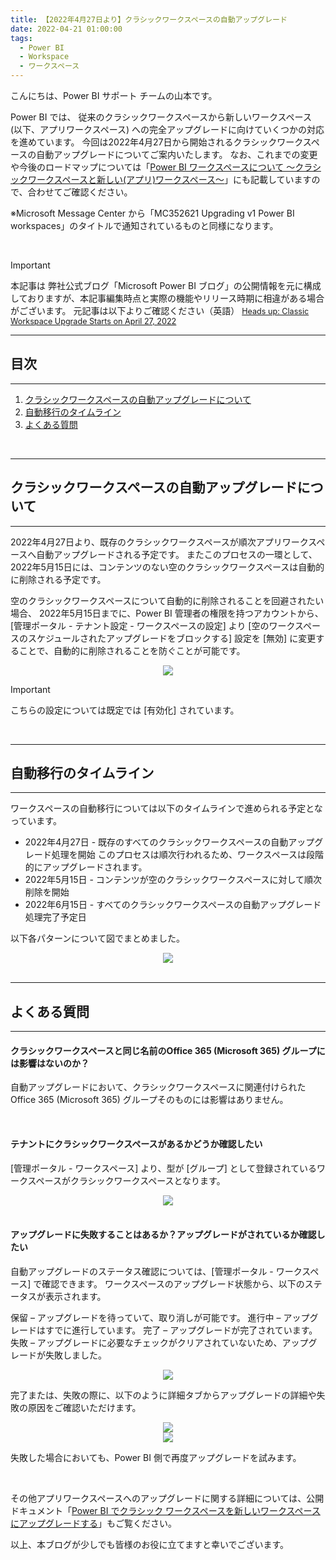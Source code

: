 ```yaml
---
title: 【2022年4月27日より】クラシックワークスペースの自動アップグレード
date: 2022-04-21 01:00:00 
tags:
  - Power BI
  - Workspace
  - ワークスペース
---
```


こんにちは、Power BI サポート チームの山本です。   

Power BI では、 従来のクラシックワークスペースから新しいワークスペース (以下、アプリワークスペース) への完全アップグレードに向けていくつかの対応を進めています。
今回は2022年4月27日から開始されるクラシックワークスペースの自動アップグレードについてご案内いたします。
なお、これまでの変更や今後のロードマップについては「[Power BI ワークスペースについて ～クラシックワークスペースと新しい(アプリ)ワークスペース～](https://jpbap-sqlbi.github.io/blog/powerbi/pbi_workspace_classic_and_app/)」にも記載していますので、合わせてご確認ください。

※Microsoft Message Center から「MC352621 Upgrading v1 Power BI workspaces」のタイトルで通知されているものと同様になります。


<!-- more -->

</br>

> [!IMPORTANT]
> 本記事は 弊社公式ブログ「Microsoft Power BI ブログ」の公開情報を元に構成しておりますが、本記事編集時点と実際の機能やリリース時期に相違がある場合がございます。
>元記事は以下よりご確認ください（英語）
><Span style="font-size: 90%">[Heads up: Classic Workspace Upgrade Starts on April 27, 2022](https://powerbi.microsoft.com/ja-jp/blog/heads-up-classic-workspace-upgrade-starts-on-april-27-2022/)</span>


---
## 目次
---
1. [クラシックワークスペースの自動アップグレードについて](#クラシックワークスペースの自動アップグレードについて)
2. [自動移行のタイムライン](#自動移行のタイムライン)
3. [よくある質問](#よくある質問)
</br>

---
## クラシックワークスペースの自動アップグレードについて
---

2022年4月27日より、既存のクラシックワークスペースが順次アプリワークスペースへ自動アップグレードされる予定です。
またこのプロセスの一環として、2022年5月15日には、コンテンツのない空のクラシックワークスペースは自動的に削除される予定です。

空のクラシックワークスペースについて自動的に削除されることを回避されたい場合、
2022年5月15日までに、Power BI 管理者の権限を持つアカウントから、[管理ポータル - テナント設定 - ワークスペースの設定] より [空のワークスペースのスケジュールされたアップグレードをブロックする] 設定を [無効] に変更することで、自動的に削除されることを防ぐことが可能です。

<div align="center">
<img src="1.png">
</div>

> [!IMPORTANT]
> こちらの設定については既定では [有効化] されています。

</br>

---
## 自動移行のタイムライン
---

ワークスペースの自動移行については以下のタイムラインで進められる予定となっています。

- 2022年4月27日 - 既存のすべてのクラシックワークスペースの自動アップグレード処理を開始
このプロセスは順次行われるため、ワークスペースは段階的にアップグレードされます。
- 2022年5月15日 - コンテンツが空のクラシックワークスペースに対して順次削除を開始
- 2022年6月15日 - すべてのクラシックワークスペースの自動アップグレード処理完了予定日


以下各パターンについて図でまとめました。

<div align="center">
<img src="2.png">
</div>

</br>

---
## よくある質問
---

#### クラシックワークスペースと同じ名前のOffice 365 (Microsoft 365) グループには影響はないのか？

自動アップグレードにおいて、クラシックワークスペースに関連付けられた Office 365 (Microsoft 365) グループそのものには影響はありません。

</br>

#### テナントにクラシックワークスペースがあるかどうか確認したい

[管理ポータル - ワークスペース] より、型が [グループ] として登録されているワークスペースがクラシックワークスペースとなります。

<div align="center">
<img src="3.png">
</div>

</br>


#### アップグレードに失敗することはあるか？アップグレードがされているか確認したい

自動アップグレードのステータス確認については、[管理ポータル - ワークスペース] で確認できます。
ワークスペースのアップグレード状態から、以下のステータスが表示されます。
 
保留 – アップグレードを待っていて、取り消しが可能です。
進行中 – アップグレードはすでに進行しています。
完了 – アップグレードが完了されています。
失敗 – アップグレードに必要なチェックがクリアされていないため、アップグレードが失敗しました。

<div align="center">
<img src="4.png">
</div>

完了または、失敗の際に、以下のように詳細タブからアップグレードの詳細や失敗の原因をご確認いただけます。
 
<div align="center">
<img src="5.png">
</div>

<div align="center">
<img src="6.png">
</div>

失敗した場合においても、Power BI 側で再度アップグレードを試みます。


</br>


その他アプリワークスペースへのアップグレードに関する詳細については、公開ドキュメント「[Power BI でクラシック ワークスペースを新しいワークスペースにアップグレードする](https://learn.microsoft.com/ja-jp/power-bi/collaborate-share/service-upgrade-workspaces)」もご覧ください。


以上、本ブログが少しでも皆様のお役に立てますと幸いでございます。
